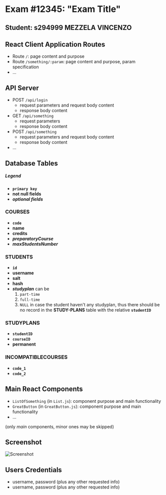 # Exam #12345: "Exam Title"

## Student: s294999 MEZZELA VINCENZO

## React Client Application Routes

- Route `/`: page content and purpose
- Route `/something/:param`: page content and purpose, param specification
- ...

## API Server

- POST `/api/login`
  - request parameters and request body content
  - response body content
- GET `/api/something`
  - request parameters
  - response body content
- POST `/api/something`
  - request parameters and request body content
  - response body content
- ...

## Database Tables

##### Legend

- **`primary key`**
- **not null fields**
- **_optional fields_**

### COURSES

- **`code`**
- **name**
- **credits**
- **_preparatoryCourse_**
- **_maxStudentsNumber_**

### STUDENTS

- **`id`**
- **username**
- **salt**
- **hash**
- **_studyplan_** can be
  1. `part-time`
  2. `full-time`
  3. `NULL` in case the student haven't any studyplan, thus there should be no record in the **STUDY-PLANS** table with the relative **`studentID`**

### STUDYPLANS

- **`studentID`**
- **`courseID`**
- **permanent**

### INCOMPATIBLECOURSES

- **`code_1`**
- **`code_2`**

## Main React Components

- `ListOfSomething` (in `List.js`): component purpose and main functionality
- `GreatButton` (in `GreatButton.js`): component purpose and main functionality
- ...

(only _main_ components, minor ones may be skipped)

## Screenshot

![Screenshot](./img/screenshot.jpg)

## Users Credentials

- username, password (plus any other requested info)
- username, password (plus any other requested info)
